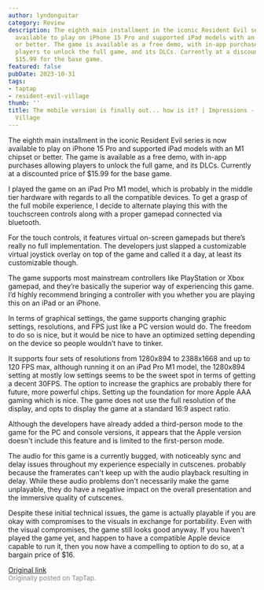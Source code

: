 ```yaml
---
author: lyndonguitar
category: Review
description: The eighth main installment in the iconic Resident Evil series is now
  available to play on iPhone 15 Pro and supported iPad models with an M1 chipset
  or better. The game is available as a free demo, with in-app purchases allowing
  players to unlock the full game, and its DLCs. Currently at a discounted price of
  $15.99 for the base game.
featured: false
pubDate: 2023-10-31
tags:
- taptap
- resident-evil-village
thumb: ''
title: The mobile version is finally out... how is it? | Impressions - Resident Evil
  Village
---
```


The eighth main installment in the iconic Resident Evil series is now available to play on iPhone 15 Pro and supported iPad models with an M1 chipset or better. The game is available as a free demo, with in-app purchases allowing players to unlock the full game, and its DLCs. Currently at a discounted price of $15.99 for the base game.

I played the game on an iPad Pro M1 model, which is probably in the middle tier hardware with regards to all the compatible devices. To get a grasp of the full mobile experience, I decide to alternate playing this with the touchscreen controls along with a proper gamepad connected via bluetooth.

For the touch controls, it features virtual on-screen gamepads but there’s really no full implementation. The developers just slapped a customizable virtual joystick overlay on top of the game and called it a day, at least its customizable though.

The game supports most mainstream controllers like PlayStation or Xbox gamepad, and they’re basically the superior way of experiencing this game. I’d highly recommend bringing a controller with you whether you are playing this on an iPad or an iPhone.

In terms of graphical settings, the game supports changing graphic settings, resolutions, and FPS just like a PC version would do. The freedom to do so is nice, but it would be nice to have an optimized setting depending on the device so people wouldn’t have to tinker.

It supports four sets of resolutions from 1280x894 to 2388x1668 and up to 120 FPS max, although running it on an iPad Pro M1 model, the 1280x894 setting at mostly low settings seems to be the sweet spot in terms of getting a decent 30FPS. The option to increase the graphics are probably there for future, more powerful chips. Setting up the foundation for more Apple AAA gaming which is nice. The game does not use the full resolution of the display, and opts to display the game at a standard 16:9 aspect ratio.

Although the developers have already added a third-person mode to the game for the PC and console versions, it appears that the Apple version doesn't include this feature and is limited to the first-person mode.

The audio for this game is a currently bugged, with noticeably sync and delay issues throughout my experience especially in cutscenes. probably because the framerates can't keep up with the audio playback resulting in delay. While these audio problems don't necessarily make the game unplayable, they do have a negative impact on the overall presentation and the immersive quality of cutscenes.

Despite these initial technical issues, the game is actually playable if you are okay with compromises to the visuals in exchange for portability. Even with the visual compromises, the game still looks good anyway. If you haven't played the game yet, and happen to have a compatible Apple device capable to run it, then you now have a compelling to option to do so, at a bargain price of $16.

[Original link](https://www.taptap.io/post/6494691)<br><span style="font-size: 0.95em; color: #888;">Originally posted on TapTap.</span>